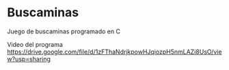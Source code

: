# Buscaminas
Juego de buscaminas programado en C 

Video del programa https://drive.google.com/file/d/1zFThaNdrjkpowHJqiozpH5nmLAZi8UsO/view?usp=sharing
